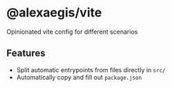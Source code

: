 # @alexaegis/vite

Opinionated vite config for different scenarios

## Features

- Split automatic entrypoints from files directly in `src/`
- Automatically copy and fill out `package.json`
